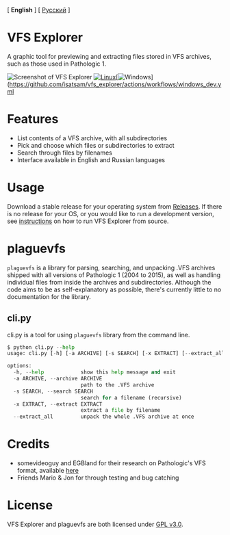 [ **English** ] [ [Русский](./README_ru.md) ]

# VFS Explorer
A graphic tool for previewing and extracting files stored in VFS archives, such as those used in Pathologic 1.

![Screenshot of VFS Explorer](./screenshot_1.0.png)
[![Linux](https://github.com/isatsam/vfs_explorer/actions/workflows/linux_dev.yml/badge.svg)](https://github.com/isatsam/vfs_explorer/actions/workflows/linux_dev.yml)[![Windows](https://github.com/isatsam/vfs_explorer/actions/workflows/windows_dev.yml/badge.svg)](https://github.com/isatsam/vfs_explorer/actions/workflows/windows_dev.yml

# Features
- List contents of a VFS archive, with all subdirectories
- Pick and choose which files or subdirectories to extract
- Search through files by filenames
- Interface available in English and Russian languages

# Usage
Download a stable release for your operating system from [Releases](https://github.com/isatsam/vfs_explorer/releases/latest).
If there is no release for your OS, or you would like to run a development version, see [instructions](./Development.md#Developing) on how to run VFS Explorer from source.

# plaguevfs
`plaguevfs` is a library for parsing, searching, and unpacking .VFS archives shipped with all versions of Pathologic 1
(2004 to 2015), as well as handling individual files from inside the archives and subdirectories.
Although the code aims to be as self-explanatory as possible, there's currently little to no documentation for the library.
## cli.py
cli.py is a tool for using `plaguevfs` library from the command line.
```py
$ python cli.py --help
usage: cli.py [-h] [-a ARCHIVE] [-s SEARCH] [-x EXTRACT] [--extract_all]

options:
  -h, --help            show this help message and exit
  -a ARCHIVE, --archive ARCHIVE
                        path to the .VFS archive
  -s SEARCH, --search SEARCH
                        search for a filename (recursive)
  -x EXTRACT, --extract EXTRACT
                        extract a file by filename
  --extract_all         unpack the whole .VFS archive at once
```

# Credits
- somevideoguy and EGBland for their research on Pathologic's VFS format, available [here](https://github.com/somevideoguy/pathologic)
- Friends Mario & Jon for through testing and bug catching

# License
VFS Explorer and plaguevfs are both licensed under [GPL v3.0](./COPYING).
